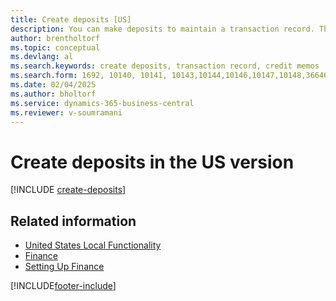 ```yaml
---
title: Create deposits [US]
description: You can make deposits to maintain a transaction record. This record contains information that can be applied to outstanding invoices and credit memos in the US version.
author: brentholtorf
ms.topic: conceptual
ms.devlang: al
ms.search.keywords: create deposits, transaction record, credit memos
ms.search.form: 1692, 10140, 10141, 10143,10144,10146,10147,10148,36646
ms.date: 02/04/2025
ms.author: bholtorf
ms.service: dynamics-365-business-central
ms.reviewer: v-soumramani
---
```


# Create deposits in the US version

[!INCLUDE [create-deposits](../includes/CAMXUS/create-deposits.md)]

## Related information

- [United States Local Functionality](united-states-local-functionality.md)  
- [Finance](../../finance.md)  
- [Setting Up Finance](../../finance.md)  

[!INCLUDE[footer-include](../../includes/footer-banner.md)]